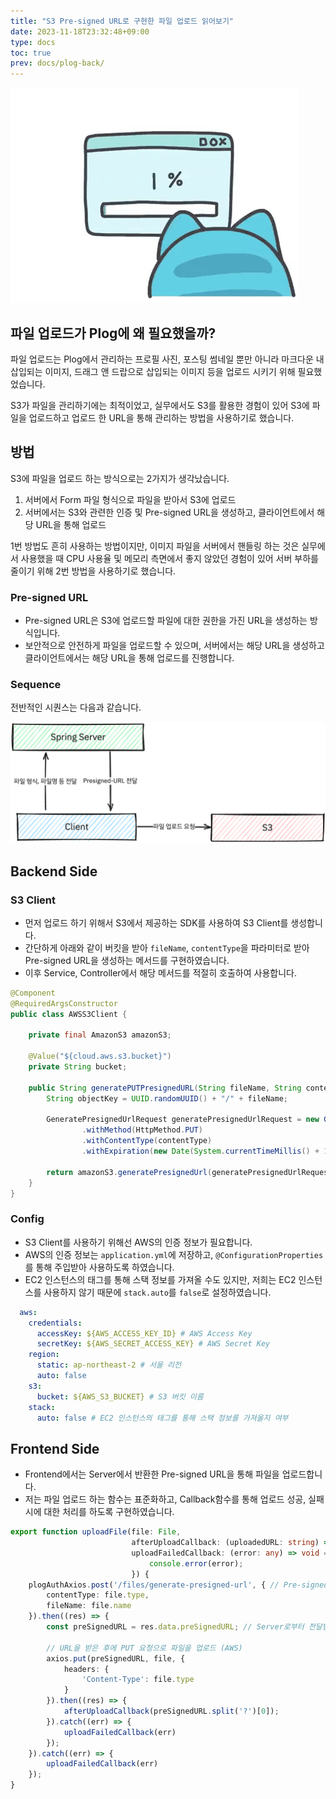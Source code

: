 ```yaml
---
title: "S3 Pre-signed URL로 구현한 파일 업로드 읽어보기"
date: 2023-11-18T23:32:48+09:00
type: docs
toc: true
prev: docs/plog-back/
---
```

![image](./asset/images/giphy.gif)

## 파일 업로드가 Plog에 왜 필요했을까?

파일 업로드는 Plog에서 관리하는 프로필 사진, 포스팅 썸네일 뿐만 아니라 마크다운 내 삽입되는 이미지, 드래그 앤 드랍으로 삽입되는 이미지  등을 업로드 시키기 위해 필요했었습니다.

S3가 파일을 관리하기에는  최적이었고, 실무에서도 S3를 활용한 경험이 있어 S3에 파일을 업로드하고 업로드 한 URL을 통해 관리하는 방법을 사용하기로 했습니다.

## 방법
S3에 파일을 업로드 하는 방식으로는 2가지가 생각났습니다.
1. 서버에서 Form 파일 형식으로 파일을 받아서 S3에 업로드
2. 서버에서는 S3와 관련한 인증 및 Pre-signed URL을 생성하고, 클라이언트에서 해당 URL을 통해 업로드

1번 방법도 흔히 사용하는 방법이지만, 이미지 파일을 서버에서 핸들링 하는 것은 실무에서 사용했을 때 CPU 사용율 및 메모리 측면에서 좋지 않았던 경험이 있어 서버 부하를 줄이기 위해 2번 방법을 사용하기로 했습니다.

### Pre-signed URL
- Pre-signed URL은 S3에 업로드할 파일에 대한 권한을 가진 URL을 생성하는 방식입니다. 
- 보안적으로 안전하게 파일을 업로드할 수 있으며, 서버에서는 해당 URL을 생성하고 클라이언트에서는 해당 URL을 통해 업로드를 진행합니다.

### Sequence
전반적인 시퀀스는 다음과 같습니다.

![image](./asset/images/file_upload_with_s3-1700374199523.png)


## Backend Side
### S3 Client
- 먼저 업로드 하기 위해서 S3에서 제공하는 SDK를 사용하여 S3 Client를 생성합니다.
- 간단하게 아래와 같이 버킷을 받아 `fileName`, `contentType`을 파라미터로 받아 Pre-signed URL을 생성하는 메서드를 구현하였습니다.
- 이후 Service, Controller에서 해당 메서드를 적절히 호출하여 사용합니다.
```java
@Component
@RequiredArgsConstructor
public class AWSS3Client {

    private final AmazonS3 amazonS3;

    @Value("${cloud.aws.s3.bucket}")
    private String bucket;

    public String generatePUTPresignedURL(String fileName, String contentType) {
        String objectKey = UUID.randomUUID() + "/" + fileName;

        GeneratePresignedUrlRequest generatePresignedUrlRequest = new GeneratePresignedUrlRequest(bucket, objectKey)
                .withMethod(HttpMethod.PUT)
                .withContentType(contentType)
                .withExpiration(new Date(System.currentTimeMillis() + 1000 * 60 * 10)); // 10분간 유효한 URL 생성

        return amazonS3.generatePresignedUrl(generatePresignedUrlRequest).toString();
    }
}
```

### Config
- S3 Client를 사용하기 위해선 AWS의 인증 정보가 필요합니다.
- AWS의 인증 정보는 `application.yml`에 저장하고, `@ConfigurationProperties`를 통해 주입받아 사용하도록 하였습니다.
- EC2 인스턴스의 태그를 통해 스택 정보를 가져올 수도 있지만, 저희는 EC2 인스턴스를 사용하지 않기 때문에 `stack.auto`를 `false`로 설정하였습니다.
```yaml {filename="/src/main/resources/application.yml"}
  aws:
    credentials:
      accessKey: ${AWS_ACCESS_KEY_ID} # AWS Access Key
      secretKey: ${AWS_SECRET_ACCESS_KEY} # AWS Secret Key
    region:
      static: ap-northeast-2 # 서울 리전
      auto: false
    s3:
      bucket: ${AWS_S3_BUCKET} # S3 버킷 이름
    stack:
      auto: false # EC2 인스턴스의 태그를 통해 스택 정보를 가져올지 여부
```

## Frontend Side 
- Frontend에서는 Server에서 반환한 Pre-signed URL을 통해 파일을 업로드합니다.
- 저는 파일 업로드 하는 함수는 표준화하고, Callback함수를 통해 업로드 성공, 실패 시에 대한 처리를 하도록 구현하였습니다.
```ts
export function uploadFile(file: File,
                           afterUploadCallback: (uploadedURL: string) => void,
                           uploadFailedCallback: (error: any) => void = (error) => {
                               console.error(error);
                           }) {
    plogAuthAxios.post('/files/generate-presigned-url', { // Pre-signed URL 생성
        contentType: file.type,
        fileName: file.name
    }).then((res) => {
        const preSignedURL = res.data.preSignedURL; // Server로부터 전달받은 Pre-signed URL

        // URL을 받은 후에 PUT 요청으로 파일을 업로드 (AWS)
        axios.put(preSignedURL, file, { 
            headers: {
                'Content-Type': file.type
            }
        }).then((res) => {
            afterUploadCallback(preSignedURL.split('?')[0]);
        }).catch((err) => {
            uploadFailedCallback(err)
        });
    }).catch((err) => {
        uploadFailedCallback(err)
    });
}
```